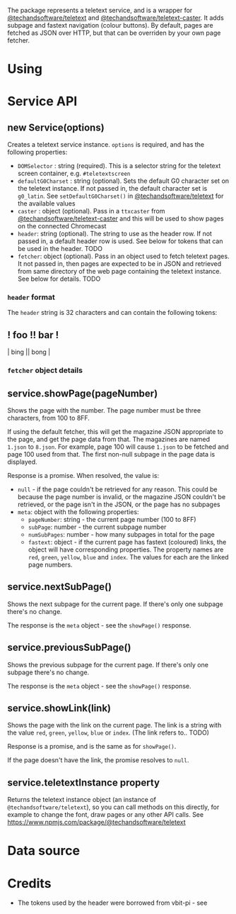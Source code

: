 The package represents a teletext service, and is a wrapper for [@techandsoftware/teletext](https://www.npmjs.com/package/@techandsoftware/teletext) and [@techandsoftware/teletext-caster](https://www.npmjs.com/package/@techandsoftware/teletext-caster).  It adds subpage and fastext navigation (colour buttons). By default, pages are fetched as JSON over HTTP, but that can be overriden by your own page fetcher.

# Using



# Service API

## new Service(options)

Creates a teletext service instance. `options` is required, and has the following properties:

* `DOMSelector` : string (required).  This is a selector string for the teletext screen container, e.g. `#teletextscreen`
* `defaultG0Charset` : string (optional). Sets the default G0 character set on the teletext instance. If not passed in, the default character set is `g0_latin`. See `setDefaultG0Charset()` in [@techandsoftware/teletext](https://www.npmjs.com/package/@techandsoftware/teletext) for the available values
* `caster` : object (optional). Pass in a `ttxcaster` from [@techandsoftware/teletext-caster](https://www.npmjs.com/package/@techandsoftware/teletext-caster) and this will be used to show pages on the connected Chromecast
* `header`: string (optional). The string to use as the header row. If not passed in, a default header row is used. See below for tokens that can be used in the header. TODO
* `fetcher`: object (optional). Pass in an object used to fetch teletext pages.  It not passed in, then pages are expected to be in JSON and retrieved from same directory of the web page containing the teletext instance.  See below for details. TODO

### `header` format

The `header` string is 32 characters and can contain the following tokens:

! foo !! bar !
---
| bing || bong |



### `fetcher` object details

## service.showPage(pageNumber)

Shows the page with the number. The page number must be three characters, from 100 to 8FF.

If using the default fetcher, this will get the magazine JSON appropriate to the page, and get the page data from that. The magazines are named `1.json` to `8.json`. For example, page 100 will cause `1.json` to be fetched and page 100 used from that. The first non-null subpage in the page data is displayed.

Response is a promise. When resolved, the value is:
* `null` - if the page couldn't be retrieved for any reason. This could be because the page number is invalid, or the magazine JSON couldn't be retrieved, or the page isn't in the JSON, or the page has no subpages
* `meta`: object with the following properties:
  * `pageNumber`: string - the current page number (100 to 8FF)
  * `subPage`: number - the current subpage number
  * `numSubPages`: number - how many subpages in total for the page
  * `fastext`: object - if the current page has fastext (coloured) links, the object will have corresponding properties. The property names are `red`, `green`, `yellow`, `blue` and `index`. The values for each are the linked page numbers.

## service.nextSubPage()

Shows the next subpage for the current page. If there's only one subpage there's no change.

The response is the `meta` object - see the `showPage()` response.

## service.previousSubPage()

Shows the previous subpage for the current page. If there's only one subpage there's no change.

The response is the `meta` object - see the `showPage()` response.

## service.showLink(link)

Shows the page with the link on the current page. The link is a string with the value `red`, `green`, `yellow`, `blue` or `index`. (The link refers to.. TODO)

Response is a promise, and is the same as for `showPage()`.

If the page doesn't have the link, the promise resolves to `null`.

## service.teletextInstance property

Returns the teletext instance object (an instance of `@techandsoftware/teletext`), so you can call methods on this directly, for example to change the font, draw pages or any other API calls. See https://www.npmjs.com/package/@techandsoftware/teletext

# Data source


# Credits

* The tokens used by the header were borrowed from vbit-pi - see 
